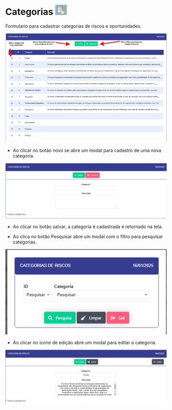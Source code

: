 # Categorias ![image.png](categoria_menu.png)

Formulario para cadastrar categorias de riscos e oportunidades.

![image.png](categoria_riscos1.png)

- Ao clicar no botão novo se abre um modal para cadastro de uma nova categoria.

![image.png](inclusao_cat.png)

- Ao clicar no botão salvar, a categoria é cadastrada e retornado na tela.

- Ao clica no botão Pesquisar abre um modal com o filtro para pesquisar categorias.

![image.png](categoria_risos2.png)

- Ao clicar no icone de edição abre um modal para editar a categoria.

![image.png](categorias_riscos3.png)

